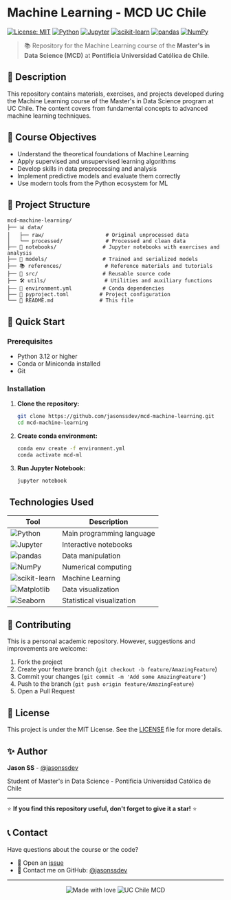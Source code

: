# Machine Learning - MCD UC Chile

[![License: MIT](https://img.shields.io/badge/License-MIT-yellow.svg)](https://opensource.org/licenses/MIT)
[![Python](https://img.shields.io/badge/python-3.12+-blue.svg)](https://www.python.org/downloads/)
[![Jupyter](https://img.shields.io/badge/jupyter-%23FA0F00.svg?style=flat&logo=jupyter&logoColor=white)](https://jupyter.org/)
[![scikit-learn](https://img.shields.io/badge/scikit--learn-%23F7931E.svg?style=flat&logo=scikit-learn&logoColor=white)](https://scikit-learn.org/)
[![pandas](https://img.shields.io/badge/pandas-%23150458.svg?style=flat&logo=pandas&logoColor=white)](https://pandas.pydata.org/)
[![NumPy](https://img.shields.io/badge/numpy-%23013243.svg?style=flat&logo=numpy&logoColor=white)](https://numpy.org/)

> 📚 Repository for the Machine Learning course of the **Master's in Data Science (MCD)** at **Pontificia Universidad Católica de Chile**.

## 📖 Description

This repository contains materials, exercises, and projects developed during the Machine Learning course of the Master's in Data Science program at UC Chile. The content covers from fundamental concepts to advanced machine learning techniques.

## 🎯 Course Objectives

- Understand the theoretical foundations of Machine Learning
- Apply supervised and unsupervised learning algorithms
- Develop skills in data preprocessing and analysis
- Implement predictive models and evaluate them correctly
- Use modern tools from the Python ecosystem for ML

## 📁 Project Structure

```text
mcd-machine-learning/
├── 📊 data/
│   ├── raw/                    # Original unprocessed data
│   └── processed/              # Processed and clean data
├── 📓 notebooks/               # Jupyter notebooks with exercises and analysis
├── 🤖 models/                  # Trained and serialized models
├── 📚 references/              # Reference materials and tutorials
├── 🔧 src/                     # Reusable source code
├── 🛠️ utils/                   # Utilities and auxiliary functions
├── 📄 environment.yml          # Conda dependencies
├── 📄 pyproject.toml          # Project configuration
└── 📄 README.md               # This file
```

## 🚀 Quick Start

### Prerequisites

- Python 3.12 or higher
- Conda or Miniconda installed
- Git

### Installation

1. **Clone the repository:**

   ```bash
   git clone https://github.com/jasonssdev/mcd-machine-learning.git
   cd mcd-machine-learning
   ```

2. **Create conda environment:**

   ```bash
   conda env create -f environment.yml
   conda activate mcd-ml
   ```

3. **Run Jupyter Notebook:**

   ```bash
   jupyter notebook
   ```

## ️ Technologies Used

| Tool | Description |
|------|-------------|
| ![Python](https://img.shields.io/badge/Python-3776AB?style=flat&logo=python&logoColor=white) | Main programming language |
| ![Jupyter](https://img.shields.io/badge/Jupyter-F37626?style=flat&logo=jupyter&logoColor=white) | Interactive notebooks |
| ![pandas](https://img.shields.io/badge/pandas-150458?style=flat&logo=pandas&logoColor=white) | Data manipulation |
| ![NumPy](https://img.shields.io/badge/NumPy-013243?style=flat&logo=numpy&logoColor=white) | Numerical computing |
| ![scikit-learn](https://img.shields.io/badge/scikit--learn-F7931E?style=flat&logo=scikit-learn&logoColor=white) | Machine Learning |
| ![Matplotlib](https://img.shields.io/badge/Matplotlib-11557C?style=flat&logo=plotly&logoColor=white) | Data visualization |
| ![Seaborn](https://img.shields.io/badge/Seaborn-3776AB?style=flat&logo=python&logoColor=white) | Statistical visualization |

## 🤝 Contributing

This is a personal academic repository. However, suggestions and improvements are welcome:

1. Fork the project
2. Create your feature branch (`git checkout -b feature/AmazingFeature`)
3. Commit your changes (`git commit -m 'Add some AmazingFeature'`)
4. Push to the branch (`git push origin feature/AmazingFeature`)
5. Open a Pull Request

## 📄 License

This project is under the MIT License. See the [LICENSE](LICENSE) file for more details.

## ✨ Author

**Jason SS** - [@jasonssdev](https://github.com/jasonssdev)

Student of Master's in Data Science - Pontificia Universidad Católica de Chile

---

⭐ **If you find this repository useful, don't forget to give it a star!** ⭐

## 📞 Contact

Have questions about the course or the code?

- 📧 Open an [issue](https://github.com/jasonssdev/mcd-machine-learning/issues)
- 💬 Contact me on GitHub: [@jasonssdev](https://github.com/jasonssdev)

---

<div align="center">
  <img src="https://img.shields.io/badge/Made%20with-❤️-red.svg" alt="Made with love">
  <img src="https://img.shields.io/badge/UC%20Chile-MCD-blue.svg" alt="UC Chile MCD">
</div>